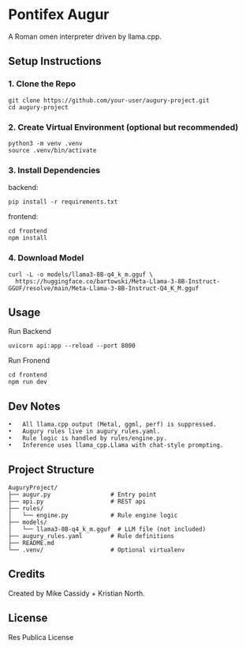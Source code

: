 # Pontifex Augur
A Roman omen interpreter driven by llama.cpp.

## Setup Instructions

### 1. Clone the Repo
```
git clone https://github.com/your-user/augury-project.git
cd augury-project
```
### 2. Create Virtual Environment (optional but recommended)
```
python3 -m venv .venv
source .venv/bin/activate
```
### 3. Install Dependencies
backend:
```
pip install -r requirements.txt
```
frontend:
```
cd frontend
npm install
```
### 4. Download Model

```
curl -L -o models/llama3-8B-q4_k_m.gguf \
  https://huggingface.co/bartowski/Meta-Llama-3-8B-Instruct-GGUF/resolve/main/Meta-Llama-3-8B-Instruct-Q4_K_M.gguf
```


## Usage

Run Backend
```
uvicorn api:app --reload --port 8000
```
Run Fronend
```
cd frontend
npm run dev
```

## Dev Notes
	•	All llama.cpp output (Metal, ggml, perf) is suppressed.
	•	Augury rules live in augury_rules.yaml.
	•	Rule logic is handled by rules/engine.py.
	•	Inference uses llama_cpp.Llama with chat-style prompting.


## Project Structure
```
AuguryProject/
├── augur.py                 # Entry point
├── api.py                   # REST api
├── rules/
│   └── engine.py            # Rule engine logic
├── models/
│   └── llama3-8B-q4_k_m.gguf  # LLM file (not included)
├── augury_rules.yaml        # Rule definitions
├── README.md
└── .venv/                   # Optional virtualenv
```


## Credits

Created by Mike Cassidy + Kristian North.



## License

Res Publica License
